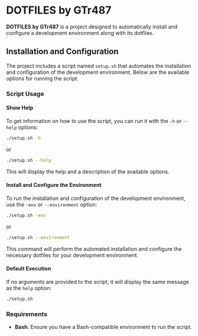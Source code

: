 # DOTFILES by GTr487

**DOTFILES by GTr487** is a project designed to automatically install and configure a development environment along with its dotfiles.

## Installation and Configuration

The project includes a script named `setup.sh` that automates the installation and configuration of the development environment. Below are the available options for running the script.

### Script Usage

#### Show Help

To get information on how to use the script, you can run it with the `-h` or `--help` options:

```bash
./setup.sh -h
```
or
```bash
./setup.sh --help
```

This will display the help and a description of the available options.

#### Install and Configure the Environment

To run the installation and configuration of the development environment, use the `-env` or `--environment` option:

```bash
./setup.sh -env
```
or
```bash
./setup.sh --environment
```

This command will perform the automated installation and configure the necessary dotfiles for your development environment.

#### Default Execution

If no arguments are provided to the script, it will display the same message as the `help` option:

```bash
./setup.sh
```

### Requirements

- **Bash**: Ensure you have a Bash-compatible environment to run the script.
